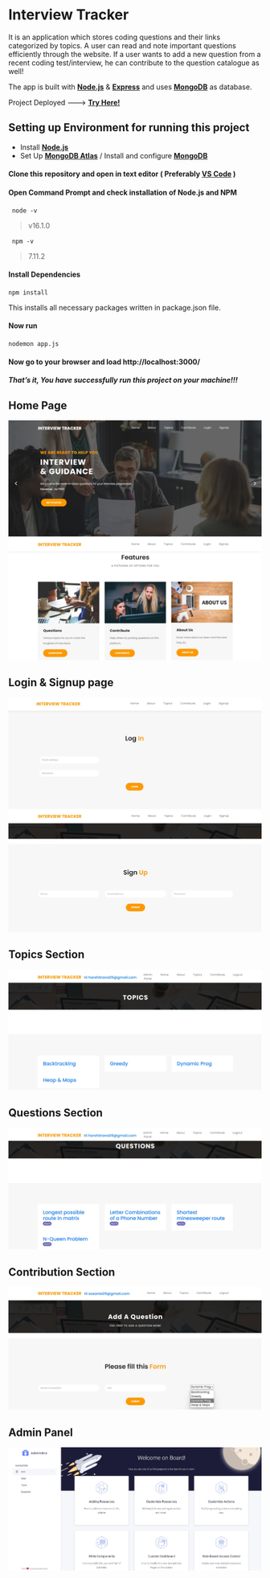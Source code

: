 # Interview Tracker

It is an application which stores coding questions and their links categorized by topics. A user can read and note important questions efficiently through the website. If a user wants to add a new question from a recent coding test/interview, he can contribute to the question catalogue as well!

The app is built with [**Node.js**](https://nodejs.org) & [**Express**](https://expressjs.com) and  uses [**MongoDB**](https://www.mongodb.com/) as database.
   
Project Deployed ---> [**Try Here!**](https://cowinvaxcheck.herokuapp.com/)


## Setting up Environment for running this project
  * Install [**Node.js**](https://nodejs.org/en/download/package-manager/#windows)
  * Set Up  [**MongoDB Atlas**](https://www.knowi.com/blog/getting-started-with-mongodb-atlas-overview-and-tutorial/) / Install and configure [**MongoDB**](https://medium.com/@LondonAppBrewery/how-to-download-install-mongodb-on-windows-4ee4b3493514)



#### Clone this repository and open in text editor ( Preferably [**VS Code**](https://code.visualstudio.com/) )
 
 #### Open Command Prompt and check installation of **Node.js** and **NPM**

     node -v
 
>v16.1.0


     npm -v

>7.11.2

  #### Install Dependencies 
    npm install
This installs all necessary packages written in package.json file.

#### Now run

    nodemon app.js

 #### Now go to your browser and load http://localhost:3000/ 
 ##### That’s it, You have successfully run this project on your machine!!!
 
 ## Home Page 
 ![home page-1](https://github.com/HarshitRana/interview-tracker-project/blob/deploy-test/uploads/home1.jpg)
 ![home page-2](https://github.com/HarshitRana/interview-tracker-project/blob/deploy-test/uploads/home2.jpg)



 ## Login & Signup page
 ![login](https://github.com/HarshitRana/interview-tracker-project/blob/deploy-test/uploads/login.jpg)
 ![sign up](https://github.com/HarshitRana/interview-tracker-project/blob/deploy-test/uploads/signup.jpg)



 ## Topics Section
 ![topics](https://github.com/HarshitRana/interview-tracker-project/blob/deploy-test/uploads/topics.jpg)
 
 

 ## Questions Section 
 ![questions](https://github.com/HarshitRana/interview-tracker-project/blob/deploy-test/uploads/question.jpg)
 

 
 ## Contribution Section
 ![contri](https://github.com/HarshitRana/interview-tracker-project/blob/deploy-test/uploads/contri.jpg)
 
 

 
 ## Admin Panel 
 ![admin](https://github.com/HarshitRana/interview-tracker-project/blob/deploy-test/uploads/admin.jpg)























